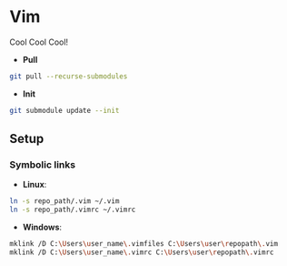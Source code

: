 # Vim

Cool Cool Cool!

- **Pull**

```sh
git pull --recurse-submodules
```

- **Init**

```sh
git submodule update --init
```

## Setup

### Symbolic links

- **Linux**:

```sh
ln -s repo_path/.vim ~/.vim
ln -s repo_path/.vimrc ~/.vimrc
```

- **Windows**:

```sh
mklink /D C:\Users\user_name\.vimfiles C:\Users\user\repopath\.vim
mklink /D C:\Users\user_name\.vimrc C:\Users\user\repopath\.vimrc
```
